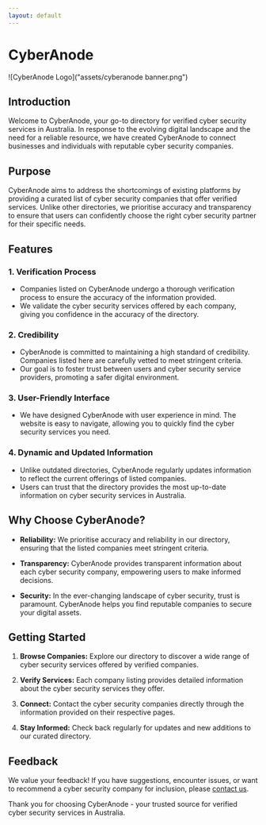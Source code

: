 ```yaml
---
layout: default
---
```


# CyberAnode

![CyberAnode Logo]("assets/cyberanode banner.png")

## Introduction

Welcome to CyberAnode, your go-to directory for verified cyber security services in Australia. In response to the evolving digital landscape and the need for a reliable resource, we have created CyberAnode to connect businesses and individuals with reputable cyber security companies.

## Purpose

CyberAnode aims to address the shortcomings of existing platforms by providing a curated list of cyber security companies that offer verified services. Unlike other directories, we prioritise accuracy and transparency to ensure that users can confidently choose the right cyber security partner for their specific needs.

## Features

### 1. **Verification Process**
   - Companies listed on CyberAnode undergo a thorough verification process to ensure the accuracy of the information provided.
   - We validate the cyber security services offered by each company, giving you confidence in the accuracy of the directory.

### 2. **Credibility**
   - CyberAnode is committed to maintaining a high standard of credibility. Companies listed here are carefully vetted to meet stringent criteria.
   - Our goal is to foster trust between users and cyber security service providers, promoting a safer digital environment.

### 3. **User-Friendly Interface**
   - We have designed CyberAnode with user experience in mind. The website is easy to navigate, allowing you to quickly find the cyber security services you need.

### 4. **Dynamic and Updated Information**
   - Unlike outdated directories, CyberAnode regularly updates information to reflect the current offerings of listed companies.
   - Users can trust that the directory provides the most up-to-date information on cyber security services in Australia.

## Why Choose CyberAnode?

- **Reliability:** We prioritise accuracy and reliability in our directory, ensuring that the listed companies meet stringent criteria.
  
- **Transparency:** CyberAnode provides transparent information about each cyber security company, empowering users to make informed decisions.

- **Security:** In the ever-changing landscape of cyber security, trust is paramount. CyberAnode helps you find reputable companies to secure your digital assets.

## Getting Started

1. **Browse Companies:** Explore our directory to discover a wide range of cyber security services offered by verified companies.
   
2. **Verify Services:** Each company listing provides detailed information about the cyber security services they offer. 

3. **Connect:** Contact the cyber security companies directly through the information provided on their respective pages.

4. **Stay Informed:** Check back regularly for updates and new additions to our curated directory.

## Feedback

We value your feedback! If you have suggestions, encounter issues, or want to recommend a cyber security company for inclusion, please [contact us](mailto:feedback@cyberanode.com).

Thank you for choosing CyberAnode - your trusted source for verified cyber security services in Australia.

